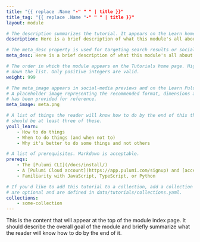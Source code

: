```yaml
---
title: "{{ replace .Name "-" " " | title }}"
title_tag: "{{ replace .Name "-" " " | title }}"
layout: module

# The description summarizes the tutorial. It appears on the Learn home and module index pages.
description: Here is a brief description of what this module's all about.

# The meta_desc property is used for targeting search results or social-media previews.
meta_desc: Here is a brief description of what this module's all about.

# The order in which the module appears on the Tutorials home page. Higher numbers appear further
# down the list. Only positive integers are valid.
weight: 999

# The meta_image appears in social-media previews and on the Learn Pulumi home page.
# A placeholder image representing the recommended format, dimensions and aspect ratio
# has been provided for reference.
meta_image: meta.png

# A list of things the reader will know how to do by the end of this this tutorial. There
# should be at least three of these.
youll_learn:
    - How to do things
    - When to do things (and when not to)
    - Why it's better to do some things and not others

# A list of prerequisites. Markdown is acceptable.
prereqs:
    - The [Pulumi CLI](/docs/install/)
    - A [Pulumi Cloud account](https://app.pulumi.com/signup) and [access token](/docs/pulumi-cloud/accounts#access-tokens)
    - Familiarity with JavaScript, TypeScript, or Python

# If you'd like to add this tutorial to a collection, add a collection ID here. Collections
# are optional and are defined in data/tutorials/collections.yaml.
collections:
    - some-collection
---
```


This is the content that will appear at the top of the module index page. It should describe the overall goal of the module and briefly summarize what the reader will know how to do by the end of it.
